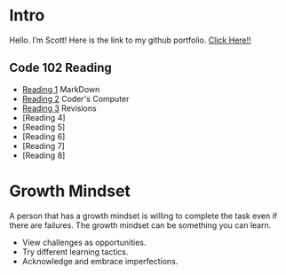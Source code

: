 # Intro
Hello. I’m Scott! Here is the link to my github portfolio. [Click Here!!](dsmul.github.io/reading-notes/)

## Code 102 Reading

- [Reading 1](markdown.md) MarkDown
- [Reading 2](coderscomputer.md) Coder's Computer
- [Reading 3](revisions.md) Revisions
- [Reading 4]
- [Reading 5]
- [Reading 6]
- [Reading 7]
- [Reading 8]



# Growth Mindset
A person that has a growth mindset is willing to complete the task even if there are failures. The growth mindset can be something you can learn.

- View challenges as opportunities.
- Try different learning tactics.
- Acknowledge and embrace imperfections.  



